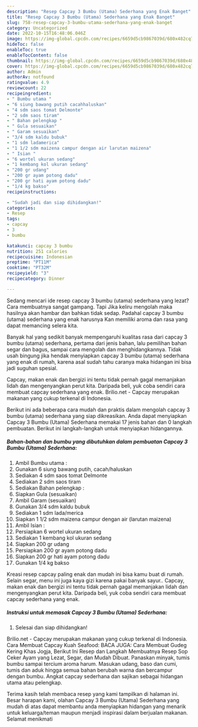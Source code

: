 ```yaml
---
description: "Resep Capcay 3 Bumbu (Utama) Sederhana yang Enak Banget"
title: "Resep Capcay 3 Bumbu (Utama) Sederhana yang Enak Banget"
slug: 758-resep-capcay-3-bumbu-utama-sederhana-yang-enak-banget
category: Uncategorized
date: 2022-10-15T16:48:06.046Z
image: https://img-global.cpcdn.com/recipes/6659d5cb9867039d/680x482cq70/capcay-3-bumbu-utama-sederhana-foto-resep-utama.jpg
hideToc: false
enableToc: true
enableTocContent: false
thumbnail: https://img-global.cpcdn.com/recipes/6659d5cb9867039d/680x482cq70/capcay-3-bumbu-utama-sederhana-foto-resep-utama.jpg
cover: https://img-global.cpcdn.com/recipes/6659d5cb9867039d/680x482cq70/capcay-3-bumbu-utama-sederhana-foto-resep-utama.jpg
author: Admin
authorAv: notfound
ratingvalue: 4.9
reviewcount: 22
recipeingredient:
- " Bumbu utama "
- "6 siung bawang putih cacahhaluskan"
- "4 sdm saos tomat Delmonte"
- "2 sdm saos tiram"
- " Bahan pelengkap "
- " Gula sesuaikan"
- " Garam sesuaikan"
- "3/4 sdm kaldu bubuk"
- "1 sdm ladamerica"
- "1 1/2 sdm maizena campur dengan air larutan maizena"
- " Isian "
- "6 wortel ukuran sedang"
- "1 kembang kol ukuran sedang"
- "200 gr udang"
- "200 gr ayam potong dadu"
- "200 gr hati ayam potong dadu"
- "1/4 kg bakso"
recipeinstructions:

- "Sudah jadi dan siap dihidangkan!"
categories:
- Resep
tags:
- capcay
- 3
- bumbu

katakunci: capcay 3 bumbu 
nutrition: 251 calories
recipecuisine: Indonesian
preptime: "PT11M"
cooktime: "PT32M"
recipeyield: "3"
recipecategory: Dinner

---
```



Sedang mencari ide resep capcay 3 bumbu (utama) sederhana yang lezat? Cara membuatnya sangat gampang. Tapi Jika keliru mengolah maka hasilnya akan hambar dan bahkan tidak sedap. Padahal capcay 3 bumbu (utama) sederhana yang enak harusnya Kan memiliki aroma dan rasa yang dapat memancing selera kita.


Banyak hal yang sedikit banyak mempengaruhi kualitas rasa dari capcay 3 bumbu (utama) sederhana, pertama dari jenis bahan, lalu pemilihan bahan segar dan bagus, sampai cara mengolah dan menghidangkannya. Tidak usah bingung jika hendak menyiapkan capcay 3 bumbu (utama) sederhana yang enak di rumah, karena asal sudah tahu caranya maka hidangan ini bisa jadi suguhan spesial.

Capcay, makan enak dan bergizi ini tentu tidak pernah gagal memanjakan lidah dan mengenyangkan perut kita. Daripada beli, yuk coba sendiri cara membuat capcay sederhana yang enak. Brilio.net - Capcay merupakan makanan yang cukup terkenal di Indonesia.


Berikut ini ada beberapa cara mudah dan praktis dalam mengolah capcay 3 bumbu (utama) sederhana yang siap dikreasikan. Anda dapat menyiapkan Capcay 3 Bumbu (Utama) Sederhana memakai 17 jenis bahan dan 0 langkah pembuatan. Berikut ini langkah-langkah untuk menyiapkan hidangannya.

<!--inarticleads1-->

##### Bahan-bahan dan bumbu yang dibutuhkan dalam pembuatan Capcay 3 Bumbu (Utama) Sederhana:

1. Ambil  Bumbu utama :
1. Gunakan 6 siung bawang putih, cacah/haluskan
1. Sediakan 4 sdm saos tomat Delmonte
1. Sediakan 2 sdm saos tiram
1. Sediakan  Bahan pelengkap :
1. Siapkan  Gula (sesuaikan)
1. Ambil  Garam (sesuaikan)
1. Gunakan 3/4 sdm kaldu bubuk
1. Sediakan 1 sdm lada/merica
1. Siapkan 1 1/2 sdm maizena campur dengan air (larutan maizena)
1. Ambil  Isian :
1. Persiapkan 6 wortel ukuran sedang
1. Sediakan 1 kembang kol ukuran sedang
1. Siapkan 200 gr udang
1. Persiapkan 200 gr ayam potong dadu
1. Siapkan 200 gr hati ayam potong dadu
1. Gunakan 1/4 kg bakso


Kreasi resep capcay paling enak dan mudah ini bisa kamu buat di rumah. Selain segar, menu ini juga kaya gizi karena pakai banyak sayur.. Capcay, makan enak dan bergizi ini tentu tidak pernah gagal memanjakan lidah dan mengenyangkan perut kita. Daripada beli, yuk coba sendiri cara membuat capcay sederhana yang enak. 

<!--inarticleads2-->

##### Instruksi untuk memasak Capcay 3 Bumbu (Utama) Sederhana:


1. Selesai dan siap dihidangkan!

Brilio.net - Capcay merupakan makanan yang cukup terkenal di Indonesia. Cara Membuat Capcay Kuah Seafood: BACA JUGA: Cara Membuat Gudeg Kering Khas Jogja, Berikut Ini Resep dan Langkah Membuatnya Resep Sop Ceker Ayam yang Lezat, Segar, dan Mudah Dibuat. Panaskan minyak, tumis bumbu sampai tercium aroma harum. Masukan udang, baso dan cumi, tumis dan aduk hingga semua bahan berubah warna dan bercampur dengan bumbu. Angkat capcay sederhana dan sajikan sebagai hidangan utama atau pelengkap. 

Terima kasih telah membaca resep yang kami tampilkan di halaman ini. Besar harapan kami, olahan Capcay 3 Bumbu (Utama) Sederhana yang mudah di atas dapat membantu anda menyiapkan hidangan yang menarik untuk keluarga/teman maupun menjadi inspirasi dalam berjualan makanan. Selamat menikmati
